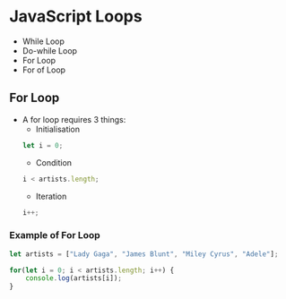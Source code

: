 # JavaScript Loops

* While Loop
* Do-while Loop
* For Loop
* For of Loop

## For Loop

* A for loop requires 3 things:
    * Initialisation
    ```js
    let i = 0;
    ```
    * Condition
    ```js
    i < artists.length;
    ```
    * Iteration
    ```js
    i++;
    ```

### Example of For Loop
```js
let artists = ["Lady Gaga", "James Blunt", "Miley Cyrus", "Adele"];

for(let i = 0; i < artists.length; i++) {
    console.log(artists[i]);
}
```